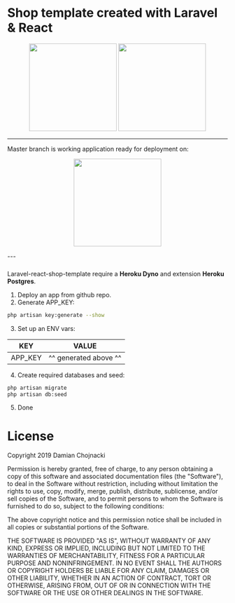 # Shop template created with Laravel & React

<p align="center">
    <img src="https://res.cloudinary.com/dtfbvvkyp/image/upload/v1566331377/laravel-logolockup-cmyk-red.svg" height="200">
    <img src="https://cdn.worldvectorlogo.com/logos/react.svg" height="200"> 
</p>

---
Master branch is working application ready for deployment on:
<p align="center">
    <img src="https://cdn-images-1.medium.com/max/1600/1*fIjRtO5P8zc3pjs0E5hYkw.png" height="200">
</p>
---

### 

Laravel-react-shop-template require a **Heroku Dyno** and extension **Heroku Postgres**.

1. Deploy an app from github repo.
2. Generate APP_KEY:

```bash
php artisan key:generate --show
```

3. Set up an ENV vars:

| KEY | VALUE |
| ------ | ------ |
| APP_KEY | ^^ generated above ^^ |

4. Create required databases and seed:

```bash
php artisan migrate
php artisan db:seed
```

5. Done

# License

Copyright 2019 Damian Chojnacki

Permission is hereby granted, free of charge, to any person obtaining a copy of this software and associated documentation files (the "Software"), to deal in the Software without restriction, including without limitation the rights to use, copy, modify, merge, publish, distribute, sublicense, and/or sell copies of the Software, and to permit persons to whom the Software is furnished to do so, subject to the following conditions:

The above copyright notice and this permission notice shall be included in all copies or substantial portions of the Software.

THE SOFTWARE IS PROVIDED "AS IS", WITHOUT WARRANTY OF ANY KIND, EXPRESS OR IMPLIED, INCLUDING BUT NOT LIMITED TO THE WARRANTIES OF MERCHANTABILITY, FITNESS FOR A PARTICULAR PURPOSE AND NONINFRINGEMENT. IN NO EVENT SHALL THE AUTHORS OR COPYRIGHT HOLDERS BE LIABLE FOR ANY CLAIM, DAMAGES OR OTHER LIABILITY, WHETHER IN AN ACTION OF CONTRACT, TORT OR OTHERWISE, ARISING FROM, OUT OF OR IN CONNECTION WITH THE SOFTWARE OR THE USE OR OTHER DEALINGS IN THE SOFTWARE.
